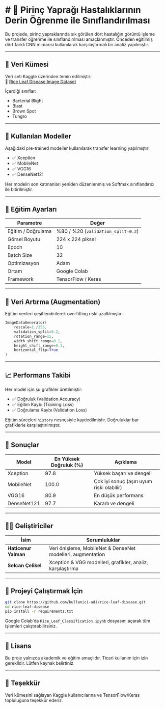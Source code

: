 # # 🌾 Pirinç Yaprağı Hastalıklarının Derin Öğrenme ile Sınıflandırılması

Bu projede, pirinç yapraklarında sık görülen dört hastalığın görüntü işleme ve transfer öğrenme ile sınıflandırılması amaçlanmıştır. Önceden eğitilmiş dört farklı CNN mimarisi kullanılarak karşılaştırmalı bir analiz yapılmıştır.

---

## 📁 Veri Kümesi

Veri seti Kaggle üzerinden temin edilmiştir:  
🔗 [Rice Leaf Disease Image Dataset](https://www.kaggle.com/datasets/nirmalsankalana/rice-leaf-disease-image)

İçerdiği sınıflar:
- Bacterial Blight
- Blast
- Brown Spot
- Tungro

---

## 🧠 Kullanılan Modeller

Aşağıdaki pre-trained modeller kullanılarak transfer learning yapılmıştır:

- ✅ Xception  
- ✅ MobileNet  
- ✅ VGG16  
- ✅ DenseNet121

Her modelin son katmanları yeniden düzenlenmiş ve Softmax sınıflandırıcı ile bitirilmiştir.

---

## 🔧 Eğitim Ayarları

| Parametre          | Değer                  |
|--------------------|------------------------|
| Eğitim / Doğrulama | %80 / %20 (`validation_split=0.2`) |
| Görsel Boyutu      | 224 x 224 piksel       |
| Epoch              | 10                     |
| Batch Size         | 32                     |
| Optimizasyon       | Adam                   |
| Ortam              | Google Colab           |
| Framework          | TensorFlow / Keras     |

---

## 🧪 Veri Artırma (Augmentation)

Eğitim verileri çeşitlendirilerek overfitting riski azaltılmıştır:

```python
ImageDataGenerator(
    rescale=1./255,
    validation_split=0.2,
    rotation_range=15,
    width_shift_range=0.1,
    height_shift_range=0.1,
    horizontal_flip=True
)
```

---

## 📈 Performans Takibi

Her model için şu grafikler üretilmiştir:
- ✅ Doğruluk (Validation Accuracy)
- ✅ Eğitim Kaybı (Training Loss)
- ✅ Doğrulama Kaybı (Validation Loss)

Eğitim süreçleri `history` nesnesiyle kaydedilmiştir. Doğruluklar bar grafiklerle karşılaştırılmıştır.

---

## 📝 Sonuçlar

| Model       | En Yüksek Doğruluk (%) | Açıklama                      |
|-------------|-------------------------|-------------------------------|
| Xception    | 97.8                    | Yüksek başarı ve dengeli      |
| MobileNet   | 100.0                   | Çok iyi sonuç (aşırı uyum riski olabilir) |
| VGG16       | 80.9                    | En düşük performans           |
| DenseNet121 | 97.7                    | Kararlı ve dengeli            |

---

## 🧑‍💻 Geliştiriciler

| İsim               | Sorumluluklar |
|--------------------|----------------|
| **Haticenur Yalman** | Veri önişleme, MobileNet & DenseNet modelleri, augmentation |
| **Selcan Çelikel**   | Xception & VGG modelleri, grafikler, analiz, karşılaştırma |

---

## 🚀 Projeyi Çalıştırmak İçin

```bash
git clone https://github.com/kullanici-adi/rice-leaf-disease.git
cd rice-leaf-disease
pip install -r requirements.txt
```

Google Colab'da `Rice_Leaf_Classification.ipynb` dosyasını açarak tüm işlemleri çalıştırabilirsiniz.

---

## 📜 Lisans

Bu proje yalnızca akademik ve eğitim amaçlıdır. Ticari kullanım için izin gereklidir. Lütfen kaynak belirtiniz.

---

## 🙏 Teşekkür

Veri kümesini sağlayan Kaggle kullanıcılarına ve TensorFlow/Keras topluluğuna teşekkür ederiz.
